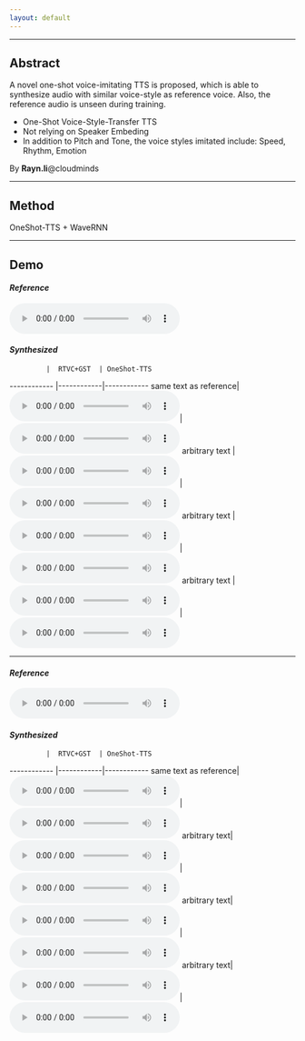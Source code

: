 ```yaml
---
layout: default
---
```


---
## Abstract
A novel one-shot voice-imitating TTS is proposed, which is able to synthesize audio with similar voice-style as reference voice. Also, the reference audio is  unseen during training.
- One-Shot Voice-Style-Transfer TTS
- Not relying on Speaker Embeding
- In addition to Pitch and Tone, the voice styles imitated include: Speed, Rhythm, Emotion

By **Rayn.li**@cloudminds
- - -

## Method
OneShot-TTS + WaveRNN
- - -
## Demo

#### *Reference*
<audio src="res/ref/qsy_src.wav" controls preload></audio>

#### *Synthesized*
             |  RTVC+GST  | OneShot-TTS
------------ |------------|------------
same text as reference|<audio src="res/rtvc/qsy_1.wav" controls preload></audio>|<audio src="res/adain/qsy_1.wav" controls preload></audio>
arbitrary  text       |<audio src="res/rtvc/qsy_2.wav" controls preload></audio>|<audio src="res/adain/qsy_2.wav" controls preload></audio>
arbitrary  text       |<audio src="res/rtvc/qsy_3.wav" controls preload></audio>|<audio src="res/adain/qsy_3.wav" controls preload></audio>
arbitrary  text       |<audio src="res/rtvc/qsy_4.wav" controls preload></audio>|<audio src="res/adain/qsy_4.wav" controls preload></audio>
- - -

#### *Reference*
<audio src="res/ref/mini_src.wav" controls preload></audio>

#### *Synthesized*
             |  RTVC+GST  | OneShot-TTS
------------ |------------|------------
same text as reference|<audio src="res/rtvc/mini_1.wav" controls preload></audio>|<audio src="res/adain/mini_1.wav" controls preload></audio>
arbitrary  text|<audio src="res/rtvc/mini_2.wav" controls preload></audio>|<audio src="res/adain/mini_2.wav" controls preload></audio>
arbitrary  text|<audio src="res/rtvc/mini_3.wav" controls preload></audio>|<audio src="res/adain/mini_3.wav" controls preload></audio>
arbitrary  text|<audio src="res/rtvc/mini_4.wav" controls preload></audio>|<audio src="res/adain/mini_4.wav" controls preload></audio>